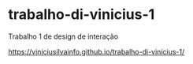 # trabalho-di-vinicius-1
Trabalho 1 de design de interação

https://viniciusilvainfo.github.io/trabalho-di-vinicius-1/
